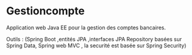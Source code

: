 # Gestioncompte
Application web Java EE pour la gestion des comptes bancaires.

Outils : (Spring Boot ,entités JPA ,interfaces JPA Repository basées sur Spring Data,  Spring web MVC , la securité est basée sur Spring Security)
